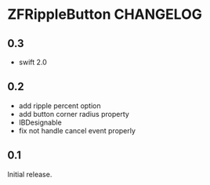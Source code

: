 # ZFRippleButton CHANGELOG

## 0.3

- swift 2.0

## 0.2

- add ripple percent option
- add button corner radius property
- IBDesignable
- fix not handle cancel event properly

## 0.1

Initial release.
